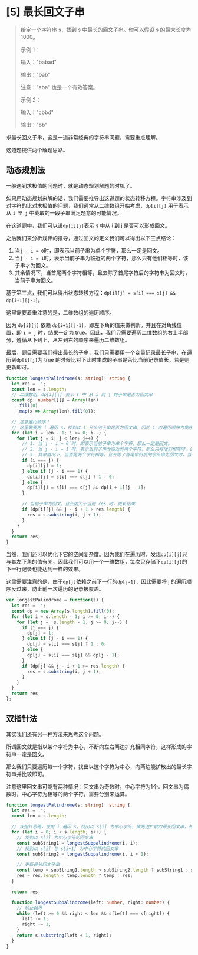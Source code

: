 # [5] 最长回文子串

> 给定一个字符串 s，找到 s 中最长的回文子串。你可以假设 s 的最大长度为 1000。
>
> 示例 1：
>
> 输入："babad"
>
> 输出："bab"
>
> 注意："aba" 也是一个有效答案。
>
> 示例 2：
>
> 输入："cbbd"
>
> 输出："bb"

求最长回文子串，这是一道非常经典的字符串问题，需要重点理解。

这道题提供两个解题思路。

## 动态规划法

一般遇到求极值的问题时，就是动态规划解题的时机了。

如果用动态规划来解的话，我们需要推导出这道题的状态转移方程。字符串涉及到对字符的比对求极值的问题，我们通常从二维数组开始考虑，`dp[i][j]` 用于表示从 `i 至 j` 中截取的一段子串满足题意的可能情况。

在这道题中，我们可以设`dp[i][j]`表示 s 中从 i 到 j 是否可以形成回文。

之后我们来分析规律的推导，通过回文的定义我们可以得出以下三点结论：

1. 当`j - i = 0`时，即表示当前子串为单个字符，那么一定是回文。
2. 当`j - i = 1`时，表示当前子串为临近的两个字符，那么只有他们相等时，该子串才为回文。
3. 其余情况下，当首尾两个字符相等，且去除了首尾字符后的字符串为回文时，当前子串为回文。

基于第三点，我们可以得出状态转移方程：`dp[i][j] = s[i] === s[j] && dp[i+1][j-1]`。

这里需要着重注意的是，二维数组的遍历顺序。

因为 `dp[i][j]` 依赖 `dp[i+1][j-1]`，即左下角的值来做判断。并且在对角线位置，即 `i = j` 时，结果一定为 true。因此，我们只需要遍历二维数组的右上半部分，遵循从下到上，从左到右的顺序来遍历二维数组。

最后，题目需要我们得出最长的子串，我们只需要用一个变量记录最长子串，在遍历到`dp[i][j]`为  true 的时候比对下此时生成的子串是否比当前记录值长，若是则更新即可。

```ts
function longestPalindrome(s: string): string {
  let res = '';
  const len = s.length;
  // 二维数组，dp[i][j] 表示 s 中 从 i 到 j 的子串是否为回文串
  const dp: number[][] = Array(len)
    .fill(0)
    .map(x => Array(len).fill(0));

  // 注意遍历顺序！
  // 这里需要用 i 遍历 s，找到以 i 开头的子串是否为回文串，因此 i 的遍历顺序为倒序
  for (let i = len - 1; i >= 0; i--) {
    for (let j = i; j < len; j++) {
      // 1. 当`j - i = 0`时，即表示当前子串为单个字符，那么一定是回文。
      // 2. 当`j - i = 1`时，表示当前子串为临近的两个字符，那么只有他们相等时，该子串才为回文。
      // 3. 其余情况下，当首尾两个字符相等，且去除了首尾字符后的字符串为回文时，当前子串为回文。
      if (i === j) {
        dp[i][j] = 1;
      } else if (j - i === 1) {
        dp[i][j] = s[i] === s[j] ? 1 : 0;
      } else {
        dp[i][j] = s[i] === s[j] && dp[i + 1][j - 1];
      }

      // 当前子串为回文，且长度大于当前 res 时，更新结果
      if (dp[i][j] && j - i + 1 > res.length) {
        res = s.substring(i, j + 1);
      }
    }
  }
  return res;
}
```

当然，我们还可以优化下它的空间复杂度。因为我们在遍历时，发现`dp[i][j]`只与其左下角的值有关，因此我们可以用一个一维数组，每次只存储下`dp[i][j]`的下一行记录也能达到一样的效果。

这里需要注意的是，由于`dp[j]`依赖之前下一行的`dp[j-1]`，因此需要将 j 的遍历顺序反过来，防止前一次遍历的记录被覆盖。

```js
var longestPalindrome = function(s) {
  let res = '';
  const dp = new Array(s.length).fill(0);
  for (let i = s.length - 1; i >= 0; i--) {
    for (let j =  s.length - 1; j >= 0; j--) {
      if (i === j) {
        dp[j] = 1;
      } else if (j - i === 1) {
        dp[j] = s[i] === s[j] ? 1 : 0;
      } else {
        dp[j] = s[i] === s[j] && dp[j - 1];
      }
      if (dp[j] && j - i + 1 >= res.length) {
        res = s.substring(i, j + 1);
      }
    }
  }
  return res;
};
```

## 双指针法

其实我们还有另一种方法来思考这个问题。

所谓回文就是指以某个字符为中心，不断向左右两边扩充相同字符，这样形成的字符串一定是回文。

那么我们只要遍历每一个字符，找出以这个字符为中心，向两边能扩散出的最长字符串并比较即可。

注意这里回文串可能有两种情况：回文串为奇数时，中心字符为1个。回文串为偶数时，中心字符为相等的两个字符，需要分别来运算。

```ts
function longestPalindrome(s: string): string {
  let res = '';
  const len = s.length;

  // 双指针思路，使用 i 遍历 s，找出以 s[i] 为中心字符，像两边扩散的最长回文串，并更新答案
  for (let i = 0; i < s.length; i++) {
    // 找到以 s[i] 为中心字符的回文串
    const subString1 = longestSubpalindrome(i, i);
    // 找到以 s[i] 与 s[i+1] 为中心字符的回文串
    const subString2 = longestSubpalindrome(i, i + 1);

    // 更新最长回文子串
    const temp = subString1.length > subString2.length ? subString1 : subString2;
    res = res.length < temp.length ? temp : res;
  }

  return res;

  function longestSubpalindrome(left: number, right: number) {
    // 防止越界
    while (left >= 0 && right < len && s[left] === s[right]) {
      left -= 1;
      right += 1;
    }
    return s.substring(left + 1, right);
  }
}
```
